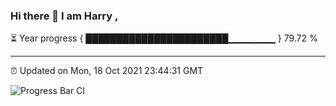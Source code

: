### Hi there 👋 I am Harry , 

⏳ Year progress { ███████████████████████▁▁▁▁▁▁▁ } 79.72 %

---

⏰ Updated on Mon, 18 Oct 2021 23:44:31 GMT

![Progress Bar CI](https://github.com/duykhang68/duykhang68/workflows/Progress%20Bar%20CI/badge.svg)
